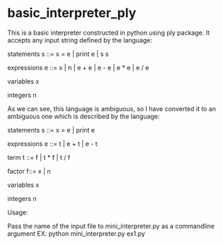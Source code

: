# basic_interpreter_ply
This is a basic interpreter constructed in python using ply package. It accepts any input string defined by the language:

 statements  s ::=  x = e  |   print e  | s s
 
 expressions e ::=  x  |  n  |  e + e  |  e - e  |  e * e  | e / e
 
 variables   x
 
 integers    n

As we can see, this language is ambiguous, so I have converted it to an ambiguous one which is described by the language:


statements s ::= x = e | print e

expressions e ::= t | e + t | e - t

term t ::= f | t * f | t / f

factor f::= x | n

variables x

integers n

Usage:

Pass the name of the input file to mini_interpreter.py as a commandline argument
EX: python mini_interpreter.py ex1.py

